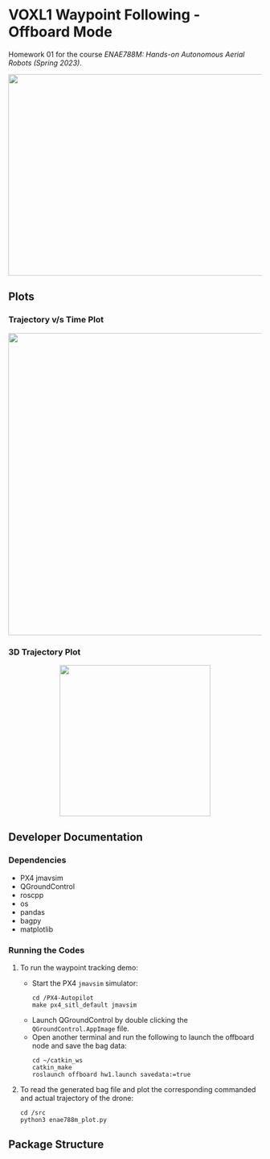 # VOXL1 Waypoint Following - Offboard Mode

Homework 01 for the course _ENAE788M: Hands-on Autonomous Aerial Robots (Spring 2023)_.

<p align="center">
  <img src="https://user-images.githubusercontent.com/40534801/220497867-db602e25-23a4-436b-aed1-218f8a1b2543.gif" width="600" height="400">
</p>

## Plots

### Trajectory v/s Time Plot

<p align="center">
  <img src="https://user-images.githubusercontent.com/40534801/220487968-b638adb0-17e4-4ceb-b03d-d665add99305.png" width="600" height="600">
</p>

### 3D Trajectory Plot

<p align="center">
  <img src="https://user-images.githubusercontent.com/40534801/220487934-8dcc68c7-337e-4780-ad9b-77483228bbeb.png" width="300" height="300">
</p>


## Developer Documentation

### Dependencies 
* PX4 jmavsim
* QGroundControl
* roscpp
* os
* pandas
* bagpy
* matplotlib

### Running the Codes

1. To run the waypoint tracking demo:
    * Start the PX4 ```jmavsim``` simulator:
        ```
        cd /PX4-Autopilot
        make px4_sitl_default jmavsim
        ```
    * Launch QGroundControl by double clicking the ```QGroundControl.AppImage``` file.
    * Open another terminal and run the following to launch the offboard node and save the bag data:
        ```
        cd ~/catkin_ws
        catkin_make
        roslaunch offboard hw1.launch savedata:=true
        ```

2. To read the generated bag file and plot the corresponding commanded and actual trajectory of the drone:
    ```
    cd /src
    python3 enae788m_plot.py
    ```

## Package Structure
